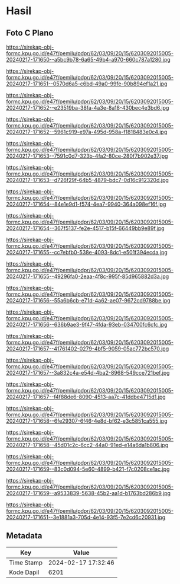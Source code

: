 # Hasil

## Foto C Plano

https://sirekap-obj-formc.kpu.go.id/e47f/pemilu/pdpr/62/03/09/20/15/6203092015005-20240217-171650--a5bc9b78-6a65-49b4-a970-660c787a1280.jpg

https://sirekap-obj-formc.kpu.go.id/e47f/pemilu/pdpr/62/03/09/20/15/6203092015005-20240217-171651--0570d6a5-c6bd-49a0-99fe-90b894ef1a21.jpg

https://sirekap-obj-formc.kpu.go.id/e47f/pemilu/pdpr/62/03/09/20/15/6203092015005-20240217-171652--e23519ba-38fa-4a3e-8a18-430bec4e3bd6.jpg

https://sirekap-obj-formc.kpu.go.id/e47f/pemilu/pdpr/62/03/09/20/15/6203092015005-20240217-171652--5961c919-e97a-495d-958a-f1818483e0c4.jpg

https://sirekap-obj-formc.kpu.go.id/e47f/pemilu/pdpr/62/03/09/20/15/6203092015005-20240217-171653--7591c0d7-323b-4fa2-80ce-280f7b902e37.jpg

https://sirekap-obj-formc.kpu.go.id/e47f/pemilu/pdpr/62/03/09/20/15/6203092015005-20240217-171653--d726f29f-64b5-4879-bdc7-0d16c912320d.jpg

https://sirekap-obj-formc.kpu.go.id/e47f/pemilu/pdpr/62/03/09/20/15/6203092015005-20240217-171654--84e1e9d1-f574-4ea7-9940-364a098ef16f.jpg

https://sirekap-obj-formc.kpu.go.id/e47f/pemilu/pdpr/62/03/09/20/15/6203092015005-20240217-171654--367f5137-fe2e-4517-b15f-66449bb9e89f.jpg

https://sirekap-obj-formc.kpu.go.id/e47f/pemilu/pdpr/62/03/09/20/15/6203092015005-20240217-171655--cc7ebfb0-538e-4093-8dc1-e501f394ecda.jpg

https://sirekap-obj-formc.kpu.go.id/e47f/pemilu/pdpr/62/03/09/20/15/6203092015005-20240217-171655--49296fa0-2eaa-4f8c-995f-85d965882d3a.jpg

https://sirekap-obj-formc.kpu.go.id/e47f/pemilu/pdpr/62/03/09/20/15/6203092015005-20240217-171656--55a6b6cb-e71d-4a62-ae07-9672cd9788be.jpg

https://sirekap-obj-formc.kpu.go.id/e47f/pemilu/pdpr/62/03/09/20/15/6203092015005-20240217-171656--636b9ae3-9f47-4fda-93eb-034700fc6cfc.jpg

https://sirekap-obj-formc.kpu.go.id/e47f/pemilu/pdpr/62/03/09/20/15/6203092015005-20240217-171657--41761402-0279-4bf5-9059-05ac772bc570.jpg

https://sirekap-obj-formc.kpu.go.id/e47f/pemilu/pdpr/62/03/09/20/15/6203092015005-20240217-171657--3a832c4a-e54d-4ba2-8968-549cce721bef.jpg

https://sirekap-obj-formc.kpu.go.id/e47f/pemilu/pdpr/62/03/09/20/15/6203092015005-20240217-171657--f4f88de6-8090-4513-aa7c-41ddbe4715d1.jpg

https://sirekap-obj-formc.kpu.go.id/e47f/pemilu/pdpr/62/03/09/20/15/6203092015005-20240217-171658--6fe29307-6f46-4e8d-bf62-e3c5851ca555.jpg

https://sirekap-obj-formc.kpu.go.id/e47f/pemilu/pdpr/62/03/09/20/15/6203092015005-20240217-171658--45d01c2c-6cc2-44a0-91ed-e14a6da1b806.jpg

https://sirekap-obj-formc.kpu.go.id/e47f/pemilu/pdpr/62/03/09/20/15/6203092015005-20240217-171659--83c0d094-5e60-4899-b421-f7c0208ce1ac.jpg

https://sirekap-obj-formc.kpu.go.id/e47f/pemilu/pdpr/62/03/09/20/15/6203092015005-20240217-171659--a9533839-5638-45b2-aa1d-b1763bd286b9.jpg

https://sirekap-obj-formc.kpu.go.id/e47f/pemilu/pdpr/62/03/09/20/15/6203092015005-20240217-171651--3e1881a3-705d-4e14-93f5-7e2cd6c20931.jpg


## Metadata

| Key        | Value               |
| ---------- | ------------------- |
| Time Stamp | 2024-02-17 17:32:46 |
| Kode Dapil | 6201                |



